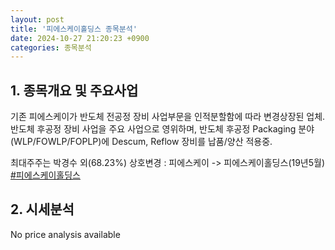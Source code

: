 ```yaml
---
layout: post
title: '피에스케이홀딩스 종목분석'
date: 2024-10-27 21:20:23 +0900
categories: 종목분석
---
```


## 1. 종목개요 및 주요사업

기존 피에스케이가 반도체 전공정 장비 사업부문을 인적분할함에 따라 변경상장된 업체. 반도체 후공정 장비 사업을 주요 사업으로 영위하며, 반도체 후공정 Packaging 분야(WLP/FOWLP/FOPLP)에 Descum, Reflow 장비를 납품/양산 적용중.

최대주주는 박경수 외(68.23%) 상호변경 : 피에스케이 -> 피에스케이홀딩스(19년5월)
[#피에스케이홀딩스](#)

## 2. 시세분석

No price analysis available
